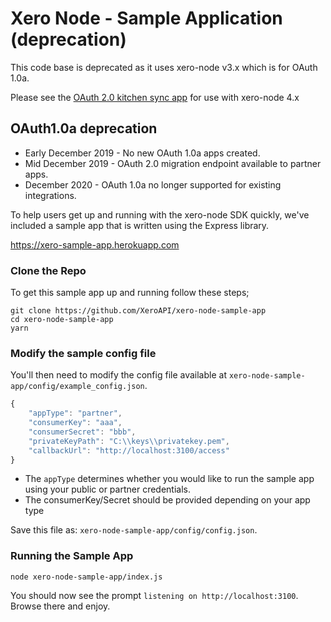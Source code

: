 # Xero Node - Sample Application (deprecation)

This code base is deprecated as it uses xero-node v3.x which is for OAuth 1.0a.  

Please see the [OAuth 2.0 kitchen sync app](https://github.com/XeroAPI/xero-node-oauth2-app) for use with xero-node 4.x

## OAuth1.0a deprecation
* Early December 2019 - No new OAuth 1.0a apps created.
* Mid December 2019 - OAuth 2.0 migration endpoint available to partner apps.
* December 2020 - OAuth 1.0a no longer supported for existing integrations.


To help users get up and running with the xero-node SDK quickly, we've included a sample app that is written using the Express library.

https://xero-sample-app.herokuapp.com

### Clone the Repo

To get this sample app up and running follow these steps;

```
git clone https://github.com/XeroAPI/xero-node-sample-app
cd xero-node-sample-app
yarn
```

### Modify the sample config file

You'll then need to modify the config file available at `xero-node-sample-app/config/example_config.json`.

```javascript
{
    "appType": "partner",
    "consumerKey": "aaa",
    "consumerSecret": "bbb",
    "privateKeyPath": "C:\\keys\\privatekey.pem",
    "callbackUrl": "http://localhost:3100/access"
}
```

* The `appType` determines whether you would like to run the sample app using your public or partner credentials.
* The consumerKey/Secret should be provided depending on your app type

Save this file as: `xero-node-sample-app/config/config.json`.

### Running the Sample App

```
node xero-node-sample-app/index.js
```

You should now see the prompt `listening on http://localhost:3100`.  Browse there and enjoy.
